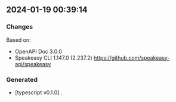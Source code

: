 

## 2024-01-19 00:39:14
### Changes
Based on:
- OpenAPI Doc 3.0.0 
- Speakeasy CLI 1.147.0 (2.237.2) https://github.com/speakeasy-api/speakeasy
### Generated
- [typescript v0.1.0] .